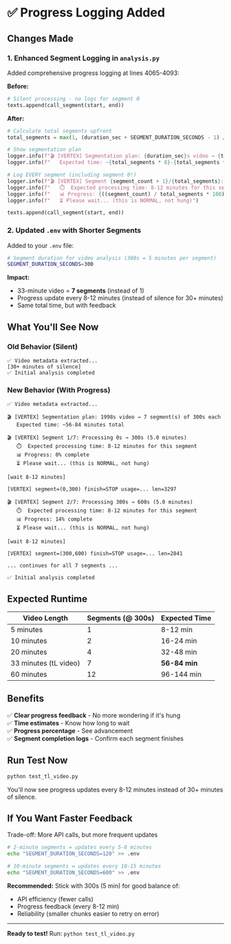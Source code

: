 # ✅ Progress Logging Added

## Changes Made

### 1. Enhanced Segment Logging in `analysis.py`

Added comprehensive progress logging at lines 4065-4093:

**Before:**
```python
# Silent processing - no logs for segment 0
texts.append(call_segment(start, end))
```

**After:**
```python
# Calculate total segments upfront
total_segments = max(1, (duration_sec + SEGMENT_DURATION_SECONDS - 1) // SEGMENT_DURATION_SECONDS)

# Show segmentation plan
logger.info(f"🎬 [VERTEX] Segmentation plan: {duration_sec}s video → {total_segments} segment(s)")
logger.info(f"   Expected time: ~{total_segments * 8}-{total_segments * 12} minutes total")

# Log EVERY segment (including segment 0!)
logger.info(f"🎬 [VERTEX] Segment {segment_count + 1}/{total_segments}: Processing {start}s → {end}s")
logger.info(f"   ⏱️  Expected processing time: 8-12 minutes for this segment")
logger.info(f"   📊 Progress: {((segment_count) / total_segments * 100):.0f}% complete")
logger.info(f"   ⏳ Please wait... (this is NORMAL, not hung)")

texts.append(call_segment(start, end))
```

### 2. Updated `.env` with Shorter Segments

Added to your `.env` file:
```bash
# Segment duration for video analysis (300s = 5 minutes per segment)
SEGMENT_DURATION_SECONDS=300
```

**Impact:**
- 33-minute video = **7 segments** (instead of 1)
- Progress update every 8-12 minutes (instead of silence for 30+ minutes)
- Same total time, but with feedback

## What You'll See Now

### Old Behavior (Silent)
```
✅ Video metadata extracted...
[30+ minutes of silence]
✅ Initial analysis completed
```

### New Behavior (With Progress)
```
✅ Video metadata extracted...

🎬 [VERTEX] Segmentation plan: 1998s video → 7 segment(s) of 300s each
   Expected time: ~56-84 minutes total

🎬 [VERTEX] Segment 1/7: Processing 0s → 300s (5.0 minutes)
   ⏱️  Expected processing time: 8-12 minutes for this segment
   📊 Progress: 0% complete
   ⏳ Please wait... (this is NORMAL, not hung)

[wait 8-12 minutes]

[VERTEX] segment=(0,300) finish=STOP usage=... len=3297

🎬 [VERTEX] Segment 2/7: Processing 300s → 600s (5.0 minutes)
   ⏱️  Expected processing time: 8-12 minutes for this segment
   📊 Progress: 14% complete
   ⏳ Please wait... (this is NORMAL, not hung)

[wait 8-12 minutes]

[VERTEX] segment=(300,600) finish=STOP usage=... len=2841

... continues for all 7 segments ...

✅ Initial analysis completed
```

## Expected Runtime

| Video Length | Segments (@ 300s) | Expected Time |
|--------------|-------------------|---------------|
| 5 minutes | 1 | 8-12 min |
| 10 minutes | 2 | 16-24 min |
| 20 minutes | 4 | 32-48 min |
| 33 minutes (tL video) | 7 | **56-84 min** |
| 60 minutes | 12 | 96-144 min |

## Benefits

✅ **Clear progress feedback** - No more wondering if it's hung  
✅ **Time estimates** - Know how long to wait  
✅ **Progress percentage** - See advancement  
✅ **Segment completion logs** - Confirm each segment finishes  

## Run Test Now

```bash
python test_tl_video.py
```

You'll now see progress updates every 8-12 minutes instead of 30+ minutes of silence.

## If You Want Faster Feedback

Trade-off: More API calls, but more frequent updates

```bash
# 2-minute segments = updates every 5-8 minutes
echo "SEGMENT_DURATION_SECONDS=120" >> .env

# 10-minute segments = updates every 10-15 minutes  
echo "SEGMENT_DURATION_SECONDS=600" >> .env
```

**Recommended:** Stick with 300s (5 min) for good balance of:
- API efficiency (fewer calls)
- Progress feedback (every 8-12 min)
- Reliability (smaller chunks easier to retry on error)

---

**Ready to test!** Run: `python test_tl_video.py`

